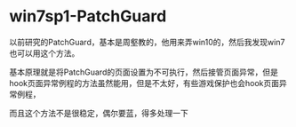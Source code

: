 # win7sp1-PatchGuard

以前研究的PatchGuard，基本是周壑教的，他用来弄win10的，然后我发现win7也可以用这个方法。

基本原理就是将PatchGuard的页面设置为不可执行，然后接管页面异常，但是hook页面异常例程的方法虽然能用，但是不太好，有些游戏保护也会hook页面异常例程，

而且这个方法不是很稳定，偶尔要蓝，得多处理一下
